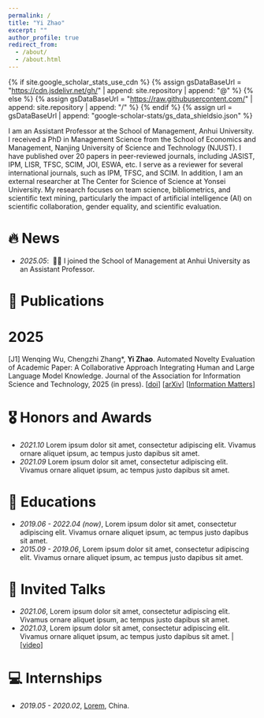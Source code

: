 ```yaml
---
permalink: /
title: "Yi Zhao"
excerpt: ""
author_profile: true
redirect_from: 
  - /about/
  - /about.html
---
```


{% if site.google_scholar_stats_use_cdn %}
{% assign gsDataBaseUrl = "https://cdn.jsdelivr.net/gh/" | append: site.repository | append: "@" %}
{% else %}
{% assign gsDataBaseUrl = "https://raw.githubusercontent.com/" | append: site.repository | append: "/" %}
{% endif %}
{% assign url = gsDataBaseUrl | append: "google-scholar-stats/gs_data_shieldsio.json" %}

<span class='anchor' id='about-me'></span>

I am an Assistant Professor at the School of Management, Anhui University. I received a PhD in Management Science from the School of Economics and Management, Nanjing University of Science and Technology (NJUST). I have published over 20 papers in peer-reviewed journals, including JASIST, IPM, LISR, TFSC, SCIM, JOI, ESWA, etc. I serve as a reviewer for several international journals, such as IPM, TFSC, and SCIM. In addition, I am an external researcher at The Center for Science of Science at Yonsei University. My research focuses on team science, bibliometrics, and scientific text mining, particularly the impact of artificial intelligence (AI) on scientific collaboration, gender equality, and scientific evaluation.


# 🔥 News
- *2025.05*: &nbsp;🎉🎉 I joined the School of Management at Anhui University as an Assistant Professor. 


# 📝 Publications 
# 2025
[J1] Wenqing Wu, Chengzhi Zhang*, **Yi Zhao**. Automated Novelty Evaluation of Academic Paper: A Collaborative Approach Integrating Human and Large Language Model Knowledge. Journal of the Association for Information Science and Technology, 2025 (in press). [[doi](https://asistdl.onlinelibrary.wiley.com/doi/10.1002/asi.70005?af=R)] [[arXiv](https://arxiv.org/abs/2507.11330)] [[Information Matters](https://informationmatters.org/2025/07/assess-novelty-in-academic-research-a-human-ai-collaborative-approach/)]

# 🎖 Honors and Awards
- *2021.10* Lorem ipsum dolor sit amet, consectetur adipiscing elit. Vivamus ornare aliquet ipsum, ac tempus justo dapibus sit amet. 
- *2021.09* Lorem ipsum dolor sit amet, consectetur adipiscing elit. Vivamus ornare aliquet ipsum, ac tempus justo dapibus sit amet. 

# 📖 Educations
- *2019.06 - 2022.04 (now)*, Lorem ipsum dolor sit amet, consectetur adipiscing elit. Vivamus ornare aliquet ipsum, ac tempus justo dapibus sit amet. 
- *2015.09 - 2019.06*, Lorem ipsum dolor sit amet, consectetur adipiscing elit. Vivamus ornare aliquet ipsum, ac tempus justo dapibus sit amet. 

# 💬 Invited Talks
- *2021.06*, Lorem ipsum dolor sit amet, consectetur adipiscing elit. Vivamus ornare aliquet ipsum, ac tempus justo dapibus sit amet. 
- *2021.03*, Lorem ipsum dolor sit amet, consectetur adipiscing elit. Vivamus ornare aliquet ipsum, ac tempus justo dapibus sit amet.  \| [\[video\]](https://github.com/)

# 💻 Internships
- *2019.05 - 2020.02*, [Lorem](https://github.com/), China.
